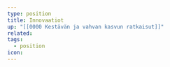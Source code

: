 ```yaml
---
type: position
title: Innovaatiot
up: "[[0000 Kestävän ja vahvan kasvun ratkaisut]]"
related:
tags:
  - position
icon:
---
```


